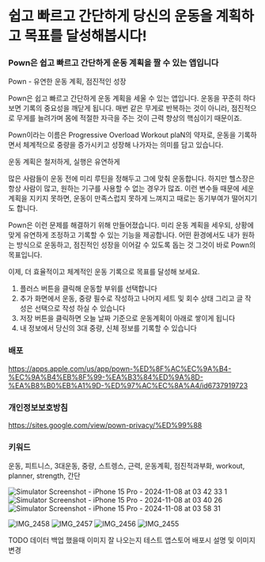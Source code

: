 # 쉽고 빠르고 간단하게 당신의 운동을 계획하고 목표를 달성해봅시다!

### Pown은 쉽고 빠르고 간단하게 운동 계획을 짤 수 있는 앱입니다

Pown - 유연한 운동 계획, 점진적인 성장

Pown은 쉽고 빠르고 간단하게 운동 계획을 세울 수 있는 앱입니다.
운동을 꾸준히 하다 보면 기록의 중요성을 깨닫게 됩니다.
매번 같은 무게로 반복하는 것이 아니라, 점진적으로 무게를 늘려가며
몸에 적절한 자극을 주는 것이 근력 향상의 핵심이기 때문이죠.

Pown이라는 이름은 Progressive Overload Workout plaN의 약자로,
운동을 기록하면서 체계적으로 중량을 증가시키고 성장해 나가자는 의미를 담고 있습니다.

운동 계획은 철저하게, 실행은 유연하게

많은 사람들이 운동 전에 미리 루틴을 정해두고 그에 맞춰 운동합니다.
하지만 헬스장은 항상 사람이 많고, 원하는 기구를 사용할 수 없는 경우가 많죠.
이런 변수들 때문에 세운 계획을 지키지 못하면,
운동이 만족스럽지 못하게 느껴지고 때로는 동기부여가 떨어지기도 합니다.

Pown은 이런 문제를 해결하기 위해 만들어졌습니다.
미리 운동 계획을 세우되, 상황에 맞게 유연하게 조정하고 기록할 수 있는 기능을 제공합니다.
어떤 환경에서도 내가 원하는 방식으로 운동하고, 점진적인 성장을 이어갈 수 있도록 돕는 것
그것이 바로 Pown의 목표입니다.

이제, 더 효율적이고 체계적인 운동 기록으로 목표를 달성해 보세요.

1. 플러스 버튼을 클릭해 운동할 부위를 선택합니다
2. 추가 화면에서 운동, 중량 필수로 작성하고 나머지 세트 및 회수 상태 그리고 글 작성은 선택으로 작성 하실 수 있습니다
3. 저장 버튼을 클릭하면 오늘 날짜 기준으로 운동계획이 아래로 쌓이게 됩니다
4. 내 정보에서 당신의 3대 중량, 신체 정보를 기록할 수 있습니다

### 배포

https://apps.apple.com/us/app/pown-%ED%8F%AC%EC%9A%B4-%EC%9A%B4%EB%8F%99-%EA%B3%84%ED%9A%8D-%EA%B8%B0%EB%A1%9D-%ED%97%AC%EC%8A%A4/id6737919723

### 개인정보보호방침

https://sites.google.com/view/pown-privacy/%ED%99%88

### 키워드

운동, 피트니스, 3대운동, 중량, 스트렝스, 근력, 운동계획, 점진적과부화, workout, planner, strength, 간단

![Simulator Screenshot - iPhone 15 Pro - 2024-11-08 at 03 42 33 1](https://github.com/user-attachments/assets/c953a2cc-b898-4d62-b8a5-e7a908075995)
![Simulator Screenshot - iPhone 15 Pro - 2024-11-08 at 03 40 26](https://github.com/user-attachments/assets/4d86b96a-064a-480d-abd6-89286730047f)
![Simulator Screenshot - iPhone 15 Pro - 2024-11-08 at 03 58 31](https://github.com/user-attachments/assets/4358c990-6d4d-43d4-9c33-d03997e34e82)

![IMG_2458](https://github.com/user-attachments/assets/58e8b541-04db-4fc1-bab2-87ce47006b39)
![IMG_2457](https://github.com/user-attachments/assets/91a810e0-e2d3-4142-8e26-4c8894ecc6ac)
![IMG_2456](https://github.com/user-attachments/assets/47b7abf3-0c93-4d0f-ad62-1ffa4d747b71)
![IMG_2455](https://github.com/user-attachments/assets/7f2b8af0-3d75-49f0-a5ca-1bc5e9b2f90c)



TODO
데이터 백업 했을때 이미지 잘 나오는지 테스트
앱스토어 배포시 설명 및 이미지 변경
